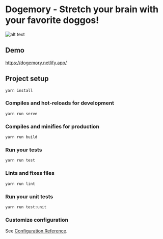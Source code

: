 # Dogemory - Stretch your brain with your favorite doggos!

![alt text](https://repository-images.githubusercontent.com/174671635/b13b9500-763f-11e9-8577-523990d7c640)

## Demo
https://dogemory.netlify.app/

## Project setup
```
yarn install
```

### Compiles and hot-reloads for development
```
yarn run serve
```

### Compiles and minifies for production
```
yarn run build
```

### Run your tests
```
yarn run test
```

### Lints and fixes files
```
yarn run lint
```

### Run your unit tests
```
yarn run test:unit
```

### Customize configuration
See [Configuration Reference](https://cli.vuejs.org/config/).
